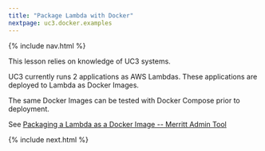 ```yaml
---
title: "Package Lambda with Docker"
nextpage: uc3.docker.examples
---
```


{% include nav.html %}

This lesson relies on knowledge of UC3 systems.

UC3 currently runs 2 applications as AWS Lambdas.  These applications are deployed to Lambda as Docker Images.

The same Docker Images can be tested with Docker Compose prior to deployment.

See [Packaging a Lambda as a Docker Image -- Merritt Admin Tool](https://github.com/CDLUC3/mrt-admin-lambda)

{% include next.html %}
